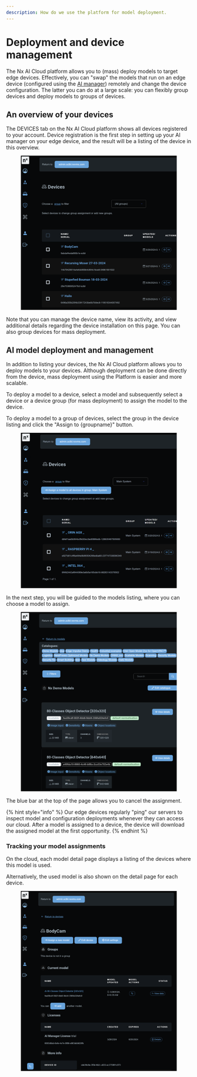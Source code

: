 ```yaml
---
description: How do we use the platform for model deployment.
---
```


# Deployment and device management

The Nx AI Cloud platform allows you to (mass) deploy models to target edge devices. Effectively, you can "swap" the models that run on an edge device (configured using the [AI manager](broken-reference)) remotely and change the device configuration. The latter you can do at a large scale: you can flexibly group devices and deploy models to groups of devices.

## An overview of your devices

The DEVICES tab on the Nx AI Cloud platform shows all devices registered to your account. Device registration is the first step in setting up your AI manager on your edge device, and the result will be a listing of the device in this overview.

<figure><img src="../../.gitbook/assets/image (106).png" alt=""><figcaption></figcaption></figure>

Note that you can manage the device name, view its activity, and view additional details regarding the device installation on this page. You can also group devices for mass deployment.

## AI model deployment and management

In addition to listing your devices, the Nx AI Cloud platform allows you to deploy models to your devices. Although deployment can be done directly from the device, mass deployment using the Platform is easier and more scalable.

To deploy a model to a device, select a model and subsequently select a device or a device group (for mass deployment) to assign the model to the device.&#x20;

To deploy a model to a group of devices, select the group in the device listing and click the "Assign to {groupname}" button.

<figure><img src="../../.gitbook/assets/image (107).png" alt=""><figcaption></figcaption></figure>

In the next step, you will be guided to the models listing, where you can choose a model to assign.

<figure><img src="../../.gitbook/assets/image (108).png" alt=""><figcaption></figcaption></figure>

The blue bar at the top of the page allows you to cancel the assignment.

{% hint style="info" %}
Our edge devices regularly "ping" our servers to inspect model and configuration deployments whenever they can access our cloud. After a model is assigned to a device, the device will download the assigned model at the first opportunity.
{% endhint %}

### Tracking your model assignments

On the cloud, each model detail page displays a listing of the devices where this model is used.

Alternatively, the used model is also shown on the detail page for each device.

<figure><img src="../../.gitbook/assets/image (109).png" alt=""><figcaption></figcaption></figure>



